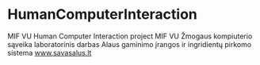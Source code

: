 # HumanComputerInteraction
MIF VU Human Computer Interaction project
MIF VU Žmogaus kompiuterio sąveika laboratorinis darbas
Alaus gaminimo įrangos ir ingridientų pirkomo sistema www.savasalus.lt

